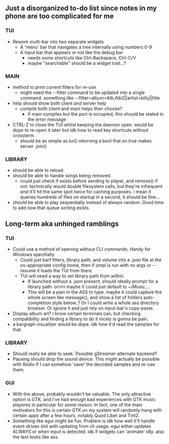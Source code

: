 ## Just a disorganized to-do list since notes in my phone are too complicated for me

### TUI
* Rework multi-bar into two separate widgets
    * A 'menu' bar that navigates a tree internally using numbers 0-9
    * A input bar that appears or not like the debug bar
        * needs some shortcuts like Ctrl-Backspace, Ctrl-C/V
        * maybe "searchable" should be a widget trait...?

### MAIN
* method to print current filters for re-use
    * might need the --filter command to be updated into a single command.
      something like  --filter=album=Alb,Alb2||artist=billy||title
* help should show both client and server help
    * compile both client and main helps then choose?
        * if main compiles but the port is occupied, this should be stated in the error message
* CTRL-Z to close the TUI whilst keeping the daemon open. would be dope to re-open it later but idk how to read key shortcuts without crossterm.
    * should be as simple as tui() returning a bool that on true makes server .join()

### LIBRARY
* should be able to reload
* should be able to handle songs being removed.
    * could just check if exists before sending to player, and remove() if not. technically would double filesystem calls, but they're infrequent *and* it'll hit the same spot twice for caching purposes. i mean it queries hundreds of files on startup in a second, it should be fine...
* should be able to play sequentially instead of always random. Good time to add now that queue sorting exists.

## Long-term aka unhinged ramblings

### TUI
* Could use a method of opening without CLI commands. Handy for Windows specifially.
    * Could just barf filters, library path, and volume into a .json file at the os-appropriate config home, then if ompl is run with no args or --resume it loads the TUI from there.
    * TUI will need a way to set library path from within.
        * If launched without a .json present, should ideally prompt for a library path. orrrrr maybe it could just default to ~/Music....
        * This will be a pain in the ASS to type. maybe it could capture the whole screen like message(), and show a list of folders auto-completion style below..? Or I could write a whole ass directory browser. Or ignore it and just rely on input-bar's copy-paste.
* Display album art? I know certain terminals can, but checking compatibility and finding a library to do it nicely is gonna be pain.
* a bargraph visualizer would be dope. idk how it'd read the samples for that.

### LIBRARY
* Should really be able to seek. Possible gStreamer alternate backend?
* Pausing should drop the sound device. This might actually be possible with Rodio if I can somehow 'save' the decoded samples and re-use them.

### GUI
* With the above, probably wouldn't be valuable. The only attractive option is GTK, and I've had enough bad experiences with GTK music playeres in particular for some reason. In fact, one of the main motivators for this is certain GTK on my system will randomly hang with certain apps after a few hours, notably Quod Libet and Tint2.
* Something like egui might be fun. Problem is idk how well it'll handle event-driven shit with updating from cli usage. egui either updates ALWAYS or when input is detected. idk if widgets can 'animate' idly. also the text looks like ass.
